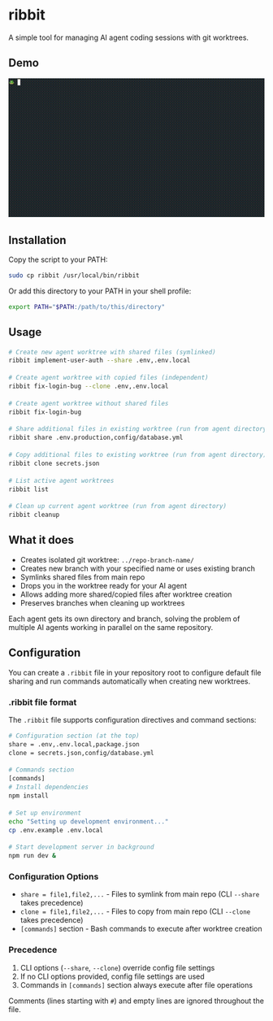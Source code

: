 # ribbit

A simple tool for managing AI agent coding sessions with git worktrees.

## Demo

![ribbit demo](ribbit-demo.gif)

## Installation

Copy the script to your PATH:

```bash
sudo cp ribbit /usr/local/bin/ribbit
```

Or add this directory to your PATH in your shell profile:

```bash
export PATH="$PATH:/path/to/this/directory"
```

## Usage

```bash
# Create new agent worktree with shared files (symlinked)
ribbit implement-user-auth --share .env,.env.local

# Create agent worktree with copied files (independent)
ribbit fix-login-bug --clone .env,.env.local

# Create agent worktree without shared files
ribbit fix-login-bug

# Share additional files in existing worktree (run from agent directory)
ribbit share .env.production,config/database.yml

# Copy additional files to existing worktree (run from agent directory)
ribbit clone secrets.json

# List active agent worktrees
ribbit list

# Clean up current agent worktree (run from agent directory)
ribbit cleanup
```

## What it does

- Creates isolated git worktree: `../repo-branch-name/`
- Creates new branch with your specified name or uses existing branch
- Symlinks shared files from main repo
- Drops you in the worktree ready for your AI agent
- Allows adding more shared/copied files after worktree creation
- Preserves branches when cleaning up worktrees

Each agent gets its own directory and branch, solving the problem of multiple AI agents working in parallel on the same repository.

## Configuration

You can create a `.ribbit` file in your repository root to configure default file sharing and run commands automatically when creating new worktrees.

### .ribbit file format

The `.ribbit` file supports configuration directives and command sections:

```bash
# Configuration section (at the top)
share = .env,.env.local,package.json
clone = secrets.json,config/database.yml

# Commands section
[commands]
# Install dependencies
npm install

# Set up environment
echo "Setting up development environment..."
cp .env.example .env.local

# Start development server in background
npm run dev &
```

### Configuration Options

- `share = file1,file2,...` - Files to symlink from main repo (CLI `--share` takes precedence)
- `clone = file1,file2,...` - Files to copy from main repo (CLI `--clone` takes precedence)
- `[commands]` section - Bash commands to execute after worktree creation

### Precedence

1. CLI options (`--share`, `--clone`) override config file settings
2. If no CLI options provided, config file settings are used
3. Commands in `[commands]` section always execute after file operations

Comments (lines starting with `#`) and empty lines are ignored throughout the file.